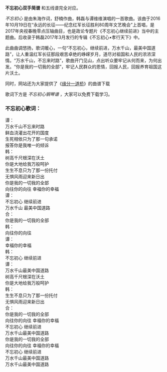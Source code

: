 

**不忘初心双手简谱** 和五线谱完全对应。

_不忘初心_
是由朱海作词，舒楠作曲，韩磊与谭维维演唱的一首歌曲。该曲于2016年10月19日在“永远的长征——纪念红军长征胜利80周年文艺晚会”上首唱，是2017年央视春晚零点压轴曲目，也是政论专题片《不忘初心继续前进》当中的主题曲。后收录于韩磊2017年3月发行的专辑《不忘初心•孝行天下》中。

此曲曲调悠扬，歌词暖心，一句“不忘初心，继续前进，万水千山，最美中国道路”，让人重温红军长征那段艰苦卓绝的峥嵘岁月，道尽对祖国和人民的浓浓深情。“万水千山，不忘来时路”，歌曲开门见山，点出听众要牢记从何而来，为何出发。“你是我的一切我的全部”，牢记人民群众的恩情，回报人民，回报养育祖国这片沃土。

同时，网站还为大家提供了《[缘分一道桥](Music-8867-缘分一道桥-长城片尾曲.html "缘分一道桥")》的曲谱下载

歌词下方是 _不忘初心钢琴谱_ ，大家可以免费下载学习。

### 不忘初心歌词：

谭：  
万水千山不忘来时路  
鲜血浇灌出花开的国度  
生死相依只为了那一句承诺  
报答你是我唯一的倾诉  
韩：  
树高千尺根深在沃土  
你是大地给我万般呵护  
生生不息只为了那一份托付  
无惧风雨迎来新日出  
你是我的一切我的全部  
向往你的向往 幸福你的幸福  
谭：  
不忘初心 继续前进  
万水千山 最美中国道路  
合：  
你是我的一切我的全部  
韩：  
向往你的向往  
谭：  
幸福你的幸福  
韩：  
不忘初心 继续前进  
谭：  
万水千山最美中国道路  
树高千尺根深在沃土  
你是大地给我万般呵护  
韩：  
生生不息只为了那一份托付  
无惧风雨迎来新日出  
合：  
你是我的一切我的全部  
向往你的向往 幸福你的幸福  
不忘初心 继续前进  
万水千山最美中国道路  
你是我的一切我的全部  
向往你的向往 幸福你的幸福  
不忘初心 继续前进  
万水千山最美中国道路  
万水千山最美中国道路

